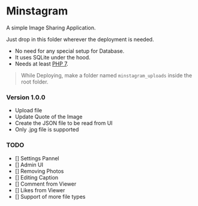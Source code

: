 Minstagram
==================
A simple Image Sharing Application.

Just drop in this folder wherever the deployment is needed.

 - No need for any special setup for Database.
 - It uses SQLite under the hood.
 - Needs at least [PHP 7][php7].

> While Deploying, make a folder named `minstagram_uploads` inside the root folder.


### Version 1.0.0

- Upload file
- Update Quote of the Image
- Create the JSON file to be read from UI
- Only .jpg file is supported



### TODO

 - [] Settings Pannel
 - [] Admin UI
  - [] Removing Photos
  - [] Editing Caption
 - [] Comment from Viewer
 - [] Likes from Viewer
 - [] Support of more file types








[php7]: https://www.php.net/